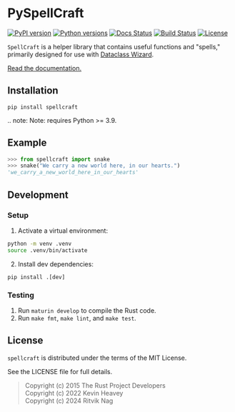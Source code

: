 # PySpellCraft

[![PyPI version](https://img.shields.io/pypi/v/spellcraft.svg)](https://pypi.org/project/spellcraft/)
[![Python versions](https://img.shields.io/pypi/pyversions/spellcraft.svg)](https://pypi.org/project/spellcraft/)
[![Docs Status](https://github.com/rnag/spellcraft/actions/workflows/docs.yml/badge.svg)](https://ritviknag.com/spellcraft/)
[![Build Status](https://github.com/rnag/spellcraft/actions/workflows/build-and-release.yml/badge.svg)](https://github.com/rnag/spellcraft/actions/workflows/build-and-release.yml)
[![License](https://img.shields.io/pypi/l/spellcraft.svg)](https://github.com/rnag/spellcraft/blob/main/LICENSE)

<!-- [![Coverage Status](https://coveralls.io/repos/github/rnag/spellcraft/badge.svg?branch=main)](https://coveralls.io/github/rnag/spellcraft?branch=main) -->
<!-- [![Code style: black](https://img.shields.io/badge/code%20style-black-000000.svg)](https://github.com/psf/black) -->

`SpellCraft` is a helper library that contains useful functions and "spells," primarily designed for use with [Dataclass Wizard].

[Read the documentation.]

[Read the documentation.]: https://ritviknag.com/spellcraft/
[Dataclass Wizard]: https://dataclass-wizard.readthedocs.io

## Installation

```
pip install spellcraft
```

.. note:
    Note: requires Python >= 3.9.

## Example

```python
>>> from spellcraft import snake
>>> snake("We carry a new world here, in our hearts.")
'we_carry_a_new_world_here_in_our_hearts'
```

## Development

### Setup

1. Activate a virtual environment:

```sh
python -m venv .venv
source .venv/bin/activate
```

2. Install dev dependencies:

```
pip install .[dev]
```

### Testing

1. Run `maturin develop` to compile the Rust code.
2. Run `make fmt`, `make lint`, and `make test`.

## License

`spellcraft` is distributed under the terms of the MIT License.

See the LICENSE file for full details.

> Copyright (c) 2015 The Rust Project Developers<br>
> Copyright (c) 2022 Kevin Heavey<br>
> Copyright (c) 2024 Ritvik Nag
